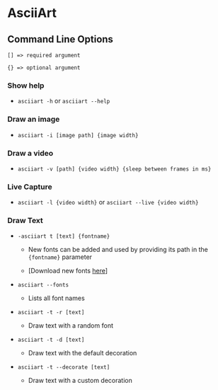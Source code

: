 # AsciiArt

## Command Line Options

    [] => required argument

    {} => optional argument

### Show help

- `asciiart -h` or `asciiart --help`

### Draw an image

- `asciiart -i [image path] {image width}`

### Draw a video

- `asciiart -v [path] {video width} {sleep between frames in ms}`

### Live Capture

- `asciiart -l {video width}` or `asciiart --live {video width}`

### Draw Text

- `-asciiart t [text] {fontname}`

  - New fonts can be added and used by providing its path in the `{fontname}` parameter

  - [Download new fonts [here](https://github.com/xero/figlet-fonts/tree/master)]

- `asciiart --fonts`
  - Lists all font names
- `asciiart -t -r [text]`
  - Draw text with a random font
- `asciiart -t -d [text]`
  - Draw text with the default decoration
- `asciiart -t --decorate [text]`
  - Draw text with a custom decoration
